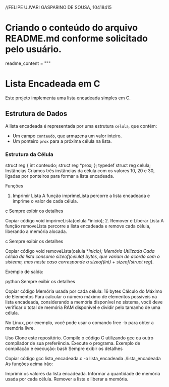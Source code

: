 //FELIPE UJVARI GASPARINO DE SOUSA, 10418415


# Criando o conteúdo do arquivo README.md conforme solicitado pelo usuário.

readme_content = """
# Lista Encadeada em C

Este projeto implementa uma lista encadeada simples em C. 

## Estrutura de Dados

A lista encadeada é representada por uma estrutura `celula`, que contém:
- Um campo `conteudo`, que armazena um valor inteiro.
- Um ponteiro `prox` para a próxima célula na lista.

### Estrutura da Célula


struct reg {
    int conteudo;
    struct reg *prox;
};
typedef struct reg celula;
Instâncias
Criamos três instâncias da célula com os valores 10, 20 e 30, ligadas por ponteiros para formar a lista encadeada.

Funções
1. Imprimir Lista
A função imprimeLista percorre a lista encadeada e imprime o valor de cada célula.

c
Sempre exibir os detalhes

Copiar código
void imprimeLista(celula *inicio);
2. Remover e Liberar Lista
A função removeLista percorre a lista encadeada e remove cada célula, liberando a memória alocada.

c
Sempre exibir os detalhes

Copiar código
void removeLista(celula **inicio);
Memória Utilizada
Cada célula da lista consome sizeof(celula) bytes, que variam de acordo com o sistema, mas neste caso corresponde a sizeof(int) + sizeof(struct reg*).

Exemplo de saída:

python
Sempre exibir os detalhes

Copiar código
Memória usada por cada célula: 16 bytes
Cálculo do Máximo de Elementos
Para calcular o número máximo de elementos possíveis na lista encadeada, considerando a memória disponível no sistema, você deve verificar o total de memória RAM disponível e dividir pelo tamanho de uma célula.

No Linux, por exemplo, você pode usar o comando free -b para obter a memória livre.

Uso
Clone este repositório.
Compile o código C utilizando gcc ou outro compilador de sua preferência.
Execute o programa.
Exemplo de compilação e execução:
bash
Sempre exibir os detalhes

Copiar código
gcc lista_encadeada.c -o lista_encadeada
./lista_encadeada
As funções acima irão:

Imprimir os valores da lista encadeada.
Informar a quantidade de memória usada por cada célula.
Remover a lista e liberar a memória.
